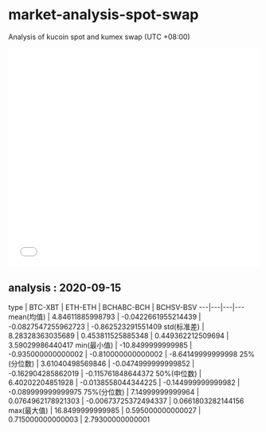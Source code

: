 # market-analysis-spot-swap
Analysis of kucoin spot and kumex swap (UTC +08:00)

<iframe width="100%" height="440" src="./data.html" frameborder="no" border="0" scrolling="no"></iframe>

## analysis : 2020-09-15

type | BTC-XBT | ETH-ETH | BCHABC-BCH | BCHSV-BSV 
---|---|---|---
mean(均值) | 4.84611885998793 | -0.0422661955214439 | -0.0827547255962723 | -0.862523291551409
std(标准差) | 8.28328363035689 | 0.453811525885348 | 0.449362212509694 | 3.59029986440417
min(最小值) | -10.8499999999985 | -0.935000000000002 | -0.810000000000002 | -8.64149999999998
25%(分位数) | 3.61040498569846 | -0.0474999999999852 | -0.162904285862019 | -0.115761848644372
50%(中位数) | 6.40202204851928 | -0.0138558044344225 | -0.144999999999982 | -0.089999999999975
75%(分位数) | 7.14999999999964 | 0.0764962178921303 | -0.00673725372494337 | 0.0661803282144156
max(最大值) | 16.8499999999985 | 0.595000000000027 | 0.715000000000003 | 2.79300000000001
